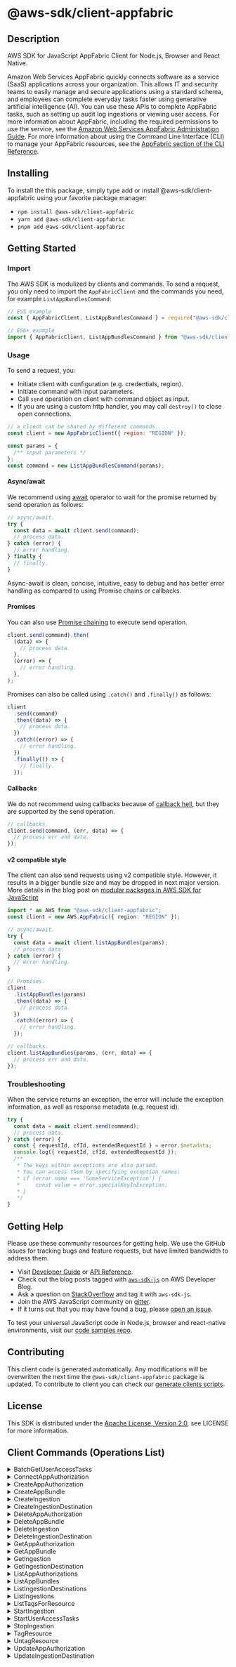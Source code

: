 <!-- generated file, do not edit directly -->

# @aws-sdk/client-appfabric

## Description

AWS SDK for JavaScript AppFabric Client for Node.js, Browser and React Native.

<p>Amazon Web Services AppFabric quickly connects software as a service (SaaS) applications across your
organization. This allows IT and security teams to easily manage and secure applications
using a standard schema, and employees can complete everyday tasks faster using generative
artificial intelligence (AI). You can use these APIs to complete AppFabric tasks, such as
setting up audit log ingestions or viewing user access. For more information about AppFabric,
including the required permissions to use the service, see the <a href="https://docs.aws.amazon.com/appfabric/latest/adminguide/">Amazon Web Services AppFabric Administration Guide</a>. For more
information about using the Command Line Interface (CLI) to manage your
AppFabric resources, see the <a href="https://docs.aws.amazon.com/cli/latest/reference/appfabric/index.html">AppFabric section of the CLI
Reference</a>.</p>

## Installing

To install the this package, simply type add or install @aws-sdk/client-appfabric
using your favorite package manager:

- `npm install @aws-sdk/client-appfabric`
- `yarn add @aws-sdk/client-appfabric`
- `pnpm add @aws-sdk/client-appfabric`

## Getting Started

### Import

The AWS SDK is modulized by clients and commands.
To send a request, you only need to import the `AppFabricClient` and
the commands you need, for example `ListAppBundlesCommand`:

```js
// ES5 example
const { AppFabricClient, ListAppBundlesCommand } = require("@aws-sdk/client-appfabric");
```

```ts
// ES6+ example
import { AppFabricClient, ListAppBundlesCommand } from "@aws-sdk/client-appfabric";
```

### Usage

To send a request, you:

- Initiate client with configuration (e.g. credentials, region).
- Initiate command with input parameters.
- Call `send` operation on client with command object as input.
- If you are using a custom http handler, you may call `destroy()` to close open connections.

```js
// a client can be shared by different commands.
const client = new AppFabricClient({ region: "REGION" });

const params = {
  /** input parameters */
};
const command = new ListAppBundlesCommand(params);
```

#### Async/await

We recommend using [await](https://developer.mozilla.org/en-US/docs/Web/JavaScript/Reference/Operators/await)
operator to wait for the promise returned by send operation as follows:

```js
// async/await.
try {
  const data = await client.send(command);
  // process data.
} catch (error) {
  // error handling.
} finally {
  // finally.
}
```

Async-await is clean, concise, intuitive, easy to debug and has better error handling
as compared to using Promise chains or callbacks.

#### Promises

You can also use [Promise chaining](https://developer.mozilla.org/en-US/docs/Web/JavaScript/Guide/Using_promises#chaining)
to execute send operation.

```js
client.send(command).then(
  (data) => {
    // process data.
  },
  (error) => {
    // error handling.
  },
);
```

Promises can also be called using `.catch()` and `.finally()` as follows:

```js
client
  .send(command)
  .then((data) => {
    // process data.
  })
  .catch((error) => {
    // error handling.
  })
  .finally(() => {
    // finally.
  });
```

#### Callbacks

We do not recommend using callbacks because of [callback hell](http://callbackhell.com/),
but they are supported by the send operation.

```js
// callbacks.
client.send(command, (err, data) => {
  // process err and data.
});
```

#### v2 compatible style

The client can also send requests using v2 compatible style.
However, it results in a bigger bundle size and may be dropped in next major version. More details in the blog post
on [modular packages in AWS SDK for JavaScript](https://aws.amazon.com/blogs/developer/modular-packages-in-aws-sdk-for-javascript/)

```ts
import * as AWS from "@aws-sdk/client-appfabric";
const client = new AWS.AppFabric({ region: "REGION" });

// async/await.
try {
  const data = await client.listAppBundles(params);
  // process data.
} catch (error) {
  // error handling.
}

// Promises.
client
  .listAppBundles(params)
  .then((data) => {
    // process data.
  })
  .catch((error) => {
    // error handling.
  });

// callbacks.
client.listAppBundles(params, (err, data) => {
  // process err and data.
});
```

### Troubleshooting

When the service returns an exception, the error will include the exception information,
as well as response metadata (e.g. request id).

```js
try {
  const data = await client.send(command);
  // process data.
} catch (error) {
  const { requestId, cfId, extendedRequestId } = error.$metadata;
  console.log({ requestId, cfId, extendedRequestId });
  /**
   * The keys within exceptions are also parsed.
   * You can access them by specifying exception names:
   * if (error.name === 'SomeServiceException') {
   *     const value = error.specialKeyInException;
   * }
   */
}
```

## Getting Help

Please use these community resources for getting help.
We use the GitHub issues for tracking bugs and feature requests, but have limited bandwidth to address them.

- Visit [Developer Guide](https://docs.aws.amazon.com/sdk-for-javascript/v3/developer-guide/welcome.html)
  or [API Reference](https://docs.aws.amazon.com/AWSJavaScriptSDK/v3/latest/index.html).
- Check out the blog posts tagged with [`aws-sdk-js`](https://aws.amazon.com/blogs/developer/tag/aws-sdk-js/)
  on AWS Developer Blog.
- Ask a question on [StackOverflow](https://stackoverflow.com/questions/tagged/aws-sdk-js) and tag it with `aws-sdk-js`.
- Join the AWS JavaScript community on [gitter](https://gitter.im/aws/aws-sdk-js-v3).
- If it turns out that you may have found a bug, please [open an issue](https://github.com/aws/aws-sdk-js-v3/issues/new/choose).

To test your universal JavaScript code in Node.js, browser and react-native environments,
visit our [code samples repo](https://github.com/aws-samples/aws-sdk-js-tests).

## Contributing

This client code is generated automatically. Any modifications will be overwritten the next time the `@aws-sdk/client-appfabric` package is updated.
To contribute to client you can check our [generate clients scripts](https://github.com/aws/aws-sdk-js-v3/tree/main/scripts/generate-clients).

## License

This SDK is distributed under the
[Apache License, Version 2.0](http://www.apache.org/licenses/LICENSE-2.0),
see LICENSE for more information.

## Client Commands (Operations List)

<details>
<summary>
BatchGetUserAccessTasks
</summary>

[Command API Reference](https://docs.aws.amazon.com/AWSJavaScriptSDK/v3/latest/client/appfabric/command/BatchGetUserAccessTasksCommand/) / [Input](https://docs.aws.amazon.com/AWSJavaScriptSDK/v3/latest/Package/-aws-sdk-client-appfabric/Interface/BatchGetUserAccessTasksCommandInput/) / [Output](https://docs.aws.amazon.com/AWSJavaScriptSDK/v3/latest/Package/-aws-sdk-client-appfabric/Interface/BatchGetUserAccessTasksCommandOutput/)

</details>
<details>
<summary>
ConnectAppAuthorization
</summary>

[Command API Reference](https://docs.aws.amazon.com/AWSJavaScriptSDK/v3/latest/client/appfabric/command/ConnectAppAuthorizationCommand/) / [Input](https://docs.aws.amazon.com/AWSJavaScriptSDK/v3/latest/Package/-aws-sdk-client-appfabric/Interface/ConnectAppAuthorizationCommandInput/) / [Output](https://docs.aws.amazon.com/AWSJavaScriptSDK/v3/latest/Package/-aws-sdk-client-appfabric/Interface/ConnectAppAuthorizationCommandOutput/)

</details>
<details>
<summary>
CreateAppAuthorization
</summary>

[Command API Reference](https://docs.aws.amazon.com/AWSJavaScriptSDK/v3/latest/client/appfabric/command/CreateAppAuthorizationCommand/) / [Input](https://docs.aws.amazon.com/AWSJavaScriptSDK/v3/latest/Package/-aws-sdk-client-appfabric/Interface/CreateAppAuthorizationCommandInput/) / [Output](https://docs.aws.amazon.com/AWSJavaScriptSDK/v3/latest/Package/-aws-sdk-client-appfabric/Interface/CreateAppAuthorizationCommandOutput/)

</details>
<details>
<summary>
CreateAppBundle
</summary>

[Command API Reference](https://docs.aws.amazon.com/AWSJavaScriptSDK/v3/latest/client/appfabric/command/CreateAppBundleCommand/) / [Input](https://docs.aws.amazon.com/AWSJavaScriptSDK/v3/latest/Package/-aws-sdk-client-appfabric/Interface/CreateAppBundleCommandInput/) / [Output](https://docs.aws.amazon.com/AWSJavaScriptSDK/v3/latest/Package/-aws-sdk-client-appfabric/Interface/CreateAppBundleCommandOutput/)

</details>
<details>
<summary>
CreateIngestion
</summary>

[Command API Reference](https://docs.aws.amazon.com/AWSJavaScriptSDK/v3/latest/client/appfabric/command/CreateIngestionCommand/) / [Input](https://docs.aws.amazon.com/AWSJavaScriptSDK/v3/latest/Package/-aws-sdk-client-appfabric/Interface/CreateIngestionCommandInput/) / [Output](https://docs.aws.amazon.com/AWSJavaScriptSDK/v3/latest/Package/-aws-sdk-client-appfabric/Interface/CreateIngestionCommandOutput/)

</details>
<details>
<summary>
CreateIngestionDestination
</summary>

[Command API Reference](https://docs.aws.amazon.com/AWSJavaScriptSDK/v3/latest/client/appfabric/command/CreateIngestionDestinationCommand/) / [Input](https://docs.aws.amazon.com/AWSJavaScriptSDK/v3/latest/Package/-aws-sdk-client-appfabric/Interface/CreateIngestionDestinationCommandInput/) / [Output](https://docs.aws.amazon.com/AWSJavaScriptSDK/v3/latest/Package/-aws-sdk-client-appfabric/Interface/CreateIngestionDestinationCommandOutput/)

</details>
<details>
<summary>
DeleteAppAuthorization
</summary>

[Command API Reference](https://docs.aws.amazon.com/AWSJavaScriptSDK/v3/latest/client/appfabric/command/DeleteAppAuthorizationCommand/) / [Input](https://docs.aws.amazon.com/AWSJavaScriptSDK/v3/latest/Package/-aws-sdk-client-appfabric/Interface/DeleteAppAuthorizationCommandInput/) / [Output](https://docs.aws.amazon.com/AWSJavaScriptSDK/v3/latest/Package/-aws-sdk-client-appfabric/Interface/DeleteAppAuthorizationCommandOutput/)

</details>
<details>
<summary>
DeleteAppBundle
</summary>

[Command API Reference](https://docs.aws.amazon.com/AWSJavaScriptSDK/v3/latest/client/appfabric/command/DeleteAppBundleCommand/) / [Input](https://docs.aws.amazon.com/AWSJavaScriptSDK/v3/latest/Package/-aws-sdk-client-appfabric/Interface/DeleteAppBundleCommandInput/) / [Output](https://docs.aws.amazon.com/AWSJavaScriptSDK/v3/latest/Package/-aws-sdk-client-appfabric/Interface/DeleteAppBundleCommandOutput/)

</details>
<details>
<summary>
DeleteIngestion
</summary>

[Command API Reference](https://docs.aws.amazon.com/AWSJavaScriptSDK/v3/latest/client/appfabric/command/DeleteIngestionCommand/) / [Input](https://docs.aws.amazon.com/AWSJavaScriptSDK/v3/latest/Package/-aws-sdk-client-appfabric/Interface/DeleteIngestionCommandInput/) / [Output](https://docs.aws.amazon.com/AWSJavaScriptSDK/v3/latest/Package/-aws-sdk-client-appfabric/Interface/DeleteIngestionCommandOutput/)

</details>
<details>
<summary>
DeleteIngestionDestination
</summary>

[Command API Reference](https://docs.aws.amazon.com/AWSJavaScriptSDK/v3/latest/client/appfabric/command/DeleteIngestionDestinationCommand/) / [Input](https://docs.aws.amazon.com/AWSJavaScriptSDK/v3/latest/Package/-aws-sdk-client-appfabric/Interface/DeleteIngestionDestinationCommandInput/) / [Output](https://docs.aws.amazon.com/AWSJavaScriptSDK/v3/latest/Package/-aws-sdk-client-appfabric/Interface/DeleteIngestionDestinationCommandOutput/)

</details>
<details>
<summary>
GetAppAuthorization
</summary>

[Command API Reference](https://docs.aws.amazon.com/AWSJavaScriptSDK/v3/latest/client/appfabric/command/GetAppAuthorizationCommand/) / [Input](https://docs.aws.amazon.com/AWSJavaScriptSDK/v3/latest/Package/-aws-sdk-client-appfabric/Interface/GetAppAuthorizationCommandInput/) / [Output](https://docs.aws.amazon.com/AWSJavaScriptSDK/v3/latest/Package/-aws-sdk-client-appfabric/Interface/GetAppAuthorizationCommandOutput/)

</details>
<details>
<summary>
GetAppBundle
</summary>

[Command API Reference](https://docs.aws.amazon.com/AWSJavaScriptSDK/v3/latest/client/appfabric/command/GetAppBundleCommand/) / [Input](https://docs.aws.amazon.com/AWSJavaScriptSDK/v3/latest/Package/-aws-sdk-client-appfabric/Interface/GetAppBundleCommandInput/) / [Output](https://docs.aws.amazon.com/AWSJavaScriptSDK/v3/latest/Package/-aws-sdk-client-appfabric/Interface/GetAppBundleCommandOutput/)

</details>
<details>
<summary>
GetIngestion
</summary>

[Command API Reference](https://docs.aws.amazon.com/AWSJavaScriptSDK/v3/latest/client/appfabric/command/GetIngestionCommand/) / [Input](https://docs.aws.amazon.com/AWSJavaScriptSDK/v3/latest/Package/-aws-sdk-client-appfabric/Interface/GetIngestionCommandInput/) / [Output](https://docs.aws.amazon.com/AWSJavaScriptSDK/v3/latest/Package/-aws-sdk-client-appfabric/Interface/GetIngestionCommandOutput/)

</details>
<details>
<summary>
GetIngestionDestination
</summary>

[Command API Reference](https://docs.aws.amazon.com/AWSJavaScriptSDK/v3/latest/client/appfabric/command/GetIngestionDestinationCommand/) / [Input](https://docs.aws.amazon.com/AWSJavaScriptSDK/v3/latest/Package/-aws-sdk-client-appfabric/Interface/GetIngestionDestinationCommandInput/) / [Output](https://docs.aws.amazon.com/AWSJavaScriptSDK/v3/latest/Package/-aws-sdk-client-appfabric/Interface/GetIngestionDestinationCommandOutput/)

</details>
<details>
<summary>
ListAppAuthorizations
</summary>

[Command API Reference](https://docs.aws.amazon.com/AWSJavaScriptSDK/v3/latest/client/appfabric/command/ListAppAuthorizationsCommand/) / [Input](https://docs.aws.amazon.com/AWSJavaScriptSDK/v3/latest/Package/-aws-sdk-client-appfabric/Interface/ListAppAuthorizationsCommandInput/) / [Output](https://docs.aws.amazon.com/AWSJavaScriptSDK/v3/latest/Package/-aws-sdk-client-appfabric/Interface/ListAppAuthorizationsCommandOutput/)

</details>
<details>
<summary>
ListAppBundles
</summary>

[Command API Reference](https://docs.aws.amazon.com/AWSJavaScriptSDK/v3/latest/client/appfabric/command/ListAppBundlesCommand/) / [Input](https://docs.aws.amazon.com/AWSJavaScriptSDK/v3/latest/Package/-aws-sdk-client-appfabric/Interface/ListAppBundlesCommandInput/) / [Output](https://docs.aws.amazon.com/AWSJavaScriptSDK/v3/latest/Package/-aws-sdk-client-appfabric/Interface/ListAppBundlesCommandOutput/)

</details>
<details>
<summary>
ListIngestionDestinations
</summary>

[Command API Reference](https://docs.aws.amazon.com/AWSJavaScriptSDK/v3/latest/client/appfabric/command/ListIngestionDestinationsCommand/) / [Input](https://docs.aws.amazon.com/AWSJavaScriptSDK/v3/latest/Package/-aws-sdk-client-appfabric/Interface/ListIngestionDestinationsCommandInput/) / [Output](https://docs.aws.amazon.com/AWSJavaScriptSDK/v3/latest/Package/-aws-sdk-client-appfabric/Interface/ListIngestionDestinationsCommandOutput/)

</details>
<details>
<summary>
ListIngestions
</summary>

[Command API Reference](https://docs.aws.amazon.com/AWSJavaScriptSDK/v3/latest/client/appfabric/command/ListIngestionsCommand/) / [Input](https://docs.aws.amazon.com/AWSJavaScriptSDK/v3/latest/Package/-aws-sdk-client-appfabric/Interface/ListIngestionsCommandInput/) / [Output](https://docs.aws.amazon.com/AWSJavaScriptSDK/v3/latest/Package/-aws-sdk-client-appfabric/Interface/ListIngestionsCommandOutput/)

</details>
<details>
<summary>
ListTagsForResource
</summary>

[Command API Reference](https://docs.aws.amazon.com/AWSJavaScriptSDK/v3/latest/client/appfabric/command/ListTagsForResourceCommand/) / [Input](https://docs.aws.amazon.com/AWSJavaScriptSDK/v3/latest/Package/-aws-sdk-client-appfabric/Interface/ListTagsForResourceCommandInput/) / [Output](https://docs.aws.amazon.com/AWSJavaScriptSDK/v3/latest/Package/-aws-sdk-client-appfabric/Interface/ListTagsForResourceCommandOutput/)

</details>
<details>
<summary>
StartIngestion
</summary>

[Command API Reference](https://docs.aws.amazon.com/AWSJavaScriptSDK/v3/latest/client/appfabric/command/StartIngestionCommand/) / [Input](https://docs.aws.amazon.com/AWSJavaScriptSDK/v3/latest/Package/-aws-sdk-client-appfabric/Interface/StartIngestionCommandInput/) / [Output](https://docs.aws.amazon.com/AWSJavaScriptSDK/v3/latest/Package/-aws-sdk-client-appfabric/Interface/StartIngestionCommandOutput/)

</details>
<details>
<summary>
StartUserAccessTasks
</summary>

[Command API Reference](https://docs.aws.amazon.com/AWSJavaScriptSDK/v3/latest/client/appfabric/command/StartUserAccessTasksCommand/) / [Input](https://docs.aws.amazon.com/AWSJavaScriptSDK/v3/latest/Package/-aws-sdk-client-appfabric/Interface/StartUserAccessTasksCommandInput/) / [Output](https://docs.aws.amazon.com/AWSJavaScriptSDK/v3/latest/Package/-aws-sdk-client-appfabric/Interface/StartUserAccessTasksCommandOutput/)

</details>
<details>
<summary>
StopIngestion
</summary>

[Command API Reference](https://docs.aws.amazon.com/AWSJavaScriptSDK/v3/latest/client/appfabric/command/StopIngestionCommand/) / [Input](https://docs.aws.amazon.com/AWSJavaScriptSDK/v3/latest/Package/-aws-sdk-client-appfabric/Interface/StopIngestionCommandInput/) / [Output](https://docs.aws.amazon.com/AWSJavaScriptSDK/v3/latest/Package/-aws-sdk-client-appfabric/Interface/StopIngestionCommandOutput/)

</details>
<details>
<summary>
TagResource
</summary>

[Command API Reference](https://docs.aws.amazon.com/AWSJavaScriptSDK/v3/latest/client/appfabric/command/TagResourceCommand/) / [Input](https://docs.aws.amazon.com/AWSJavaScriptSDK/v3/latest/Package/-aws-sdk-client-appfabric/Interface/TagResourceCommandInput/) / [Output](https://docs.aws.amazon.com/AWSJavaScriptSDK/v3/latest/Package/-aws-sdk-client-appfabric/Interface/TagResourceCommandOutput/)

</details>
<details>
<summary>
UntagResource
</summary>

[Command API Reference](https://docs.aws.amazon.com/AWSJavaScriptSDK/v3/latest/client/appfabric/command/UntagResourceCommand/) / [Input](https://docs.aws.amazon.com/AWSJavaScriptSDK/v3/latest/Package/-aws-sdk-client-appfabric/Interface/UntagResourceCommandInput/) / [Output](https://docs.aws.amazon.com/AWSJavaScriptSDK/v3/latest/Package/-aws-sdk-client-appfabric/Interface/UntagResourceCommandOutput/)

</details>
<details>
<summary>
UpdateAppAuthorization
</summary>

[Command API Reference](https://docs.aws.amazon.com/AWSJavaScriptSDK/v3/latest/client/appfabric/command/UpdateAppAuthorizationCommand/) / [Input](https://docs.aws.amazon.com/AWSJavaScriptSDK/v3/latest/Package/-aws-sdk-client-appfabric/Interface/UpdateAppAuthorizationCommandInput/) / [Output](https://docs.aws.amazon.com/AWSJavaScriptSDK/v3/latest/Package/-aws-sdk-client-appfabric/Interface/UpdateAppAuthorizationCommandOutput/)

</details>
<details>
<summary>
UpdateIngestionDestination
</summary>

[Command API Reference](https://docs.aws.amazon.com/AWSJavaScriptSDK/v3/latest/client/appfabric/command/UpdateIngestionDestinationCommand/) / [Input](https://docs.aws.amazon.com/AWSJavaScriptSDK/v3/latest/Package/-aws-sdk-client-appfabric/Interface/UpdateIngestionDestinationCommandInput/) / [Output](https://docs.aws.amazon.com/AWSJavaScriptSDK/v3/latest/Package/-aws-sdk-client-appfabric/Interface/UpdateIngestionDestinationCommandOutput/)

</details>
